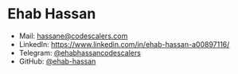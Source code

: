 # Ehab Hassan

- Mail: <a href="hassane@codescalers.com">hassane@codescalers.com</a>
- LinkedIn: https://www.linkedin.com/in/ehab-hassan-a00897116/
- Telegram: [@ehabhassancodescalers](https://t.me/ehabhassancodescalers)
- GitHub: [@ehab-hassan](https://github.com/ehab-hassan)